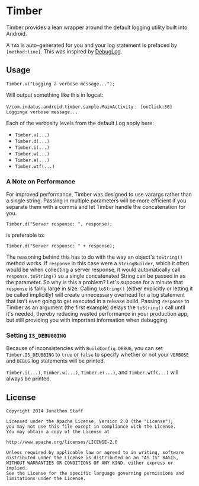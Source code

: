 Timber
======

Timber provides a lean wrapper around the default logging utility built into Android.

A `TAG` is auto-generated for you and your log statement is prefaced by `[method:line]`.  This was inspired by [DebugLog](https://github.com/MustafaFerhan/DebugLog).

Usage
-----

    Timber.v("Logging a verbose message...");

Will output something like this in logcat:

    V/com.indatus.android.timber.sample.MainActivity﹕ [onClick:30] Logginga verbose message...

Each of the verbosity levels from the default Log apply here:

- `Timber.v(...)`
- `Timber.d(...)`
- `Timber.i(...)`
- `Timber.w(...)`
- `Timber.e(...)`
- `Timber.wtf(...)`

### A Note on Performance

For improved performance, Timber was designed to use varargs rather than a single string.  Passing in multiple parameters will be more efficient if you separate them with a comma and let Timber handle the concatenation for you.

    Timber.d("Server response: ", response);

is preferable to:

    Timber.d("Server response: " + response);

The reasoning behind this has to do with the way an object's `toString()` method works.  If `response` in this case were a `StringBuilder`, which it often would be when collecting a server response, it would automatically call `response.toString()` so a single concatenated String can be passed in as the parameter.  So why is this a problem?  Let's suppose for a minute that `response` is fairly large in size.  Calling `toString()` (either explicitly or letting it be called implicitly) will create unnecessary overhead for a log statement that isn't even going to get executed in a release build.  Passing `response` to Timber as an argument (the first example) delays the `toString()` call until it's needed, thereby reducing wasted performance in your production app, but still providing you with important information when debugging.

### Setting `IS_DEBUGGING`

Because of inconsistencies with `BuildConfig.DEBUG`, you can set `Timber.IS_DEUBBING` to `true` or `false` to specify whether or not your `VERBOSE` and `DEBUG` log statements will be printed.

`Timber.i(...)`, `Timber.w(...)`, `Timber.e(...)`, and `Timber.wtf(...)` will always be printed.

License
-------

    Copyright 2014 Jonathon Staff

    Licensed under the Apache License, Version 2.0 (the "License");
    you may not use this file except in compliance with the License.
    You may obtain a copy of the License at

    http://www.apache.org/licenses/LICENSE-2.0

    Unless required by applicable law or agreed to in writing, software
    distributed under the License is distributed on an "AS IS" BASIS,
    WITHOUT WARRANTIES OR CONDITIONS OF ANY KIND, either express or implied.
    See the License for the specific language governing permissions and
    limitations under the License.
